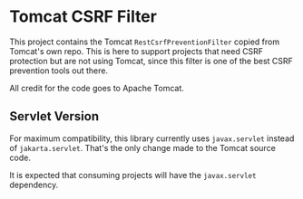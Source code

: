 # Tomcat CSRF Filter

This project contains the Tomcat `RestCsrfPreventionFilter` copied from Tomcat's own repo. This is here to support projects that need CSRF protection but are not using Tomcat, since this filter is one of the best CSRF prevention tools out there.

All credit for the code goes to Apache Tomcat.

## Servlet Version

For maximum compatibility, this library currently uses `javax.servlet` instead of `jakarta.servlet`. That's the only change made to the Tomcat source code.

It is expected that consuming projects will have the `javax.servlet` dependency.